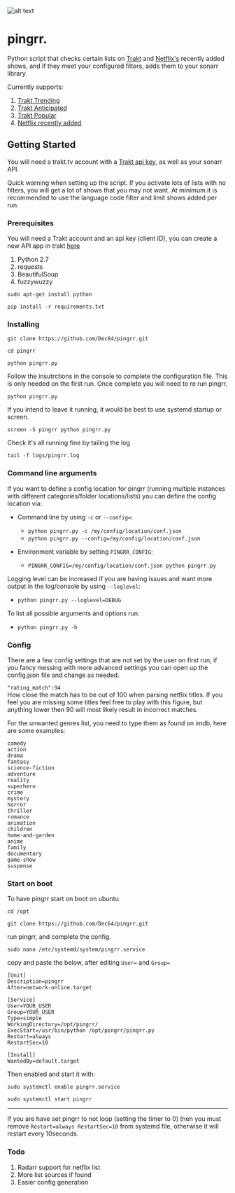 ![alt text](http://img.pixady.com/2017/09/143837_pingrr.png)<br />
# pingrr.
Python script that checks certain lists on [Trakt](http://trakt.tv) and [Netflix's](https://www.allflicks.net/) recently added shows, and if they meet your configured filters, adds them to your sonarr library.

Currently supports:
1. [Trakt Trending](https://trakt.tv/shows/trending)
2. [Trakt Anticipated](https://trakt.tv/shows/anticipated)
3. [Trakt Popular](https://trakt.tv/shows/popular)
4. [Netflix recently added](https://www.allflicks.net/)

## Getting Started

You will need a trakt.tv account with a [Trakt api key](https://trakt.tv/oauth/applications/new),
as well as your sonarr API.

Quick warning when setting up the script. If you activate lots of lists with no filters,
you will get a lot of shows that you may not want.
At minimum it is recommended to use the language code filter and limit shows added per run.

### Prerequisites

You will need a Trakt account and an api key (client ID),
you can create a new API app in trakt [here](https://trakt.tv/oauth/applications/new)

1. Python 2.7
2. requests
3. BeautifulSoup
4. fuzzywuzzy

`sudo apt-get install python`

`pip install -r requirements.txt`

### Installing

`git clone https://github.com/Dec64/pingrr.git`

`cd pingrr`

`python pingrr.py`

Follow the insutrctions in the console to complete the configuration file.
This is only needed on the first run. Once complete you will need to re run pingrr.

`python pingrr.py`

If you intend to leave it running, it would be best to use systemd startup or screen.

`screen -S pingrr python pingrr.py`

Check it's all running fine by tailing the log

`tail -f logs/pingrr.log`


### Command line arguments

If you want to define a config location for pingrr (running multiple
instances with different categories/folder locations/lists) you can define
the config location via:

- Command line by using `-c` or `--config=`:
  - `python pingrr.py -c /my/config/location/conf.json`
  - `python pingrr.py --config=/my/config/location/conf.json`


- Environment variable by setting `PINGRR_CONFIG`:
  - `PINGRR_CONFIG=/my/config/location/conf.json python pingrr.py`

Logging level can be increased if you are having issues and want more output in the log/console by using `--loglevel`:
- `python pingrr.py --loglevel=DEBUG`

To list all possible arguments and options run:
- `python pingrr.py -h`


### Config

There are a few config settings that are not set by the user on first run,
if you fancy messing with more advanced settings you can open up the config.json
file and change as needed.

`"rating_match":94` <br />
How close the match has to be out of 100 when parsing netflix titles.
If you feel you are missing some titles feel free to play with this figure, but anything lower
then 90 will most likely result in incorrect matches.

For the unwanted genres list, you need to type them as found on imdb, here are some examples:

```
comedy
action
drama
fantasy
science-fiction
adventure
reality
superhero
crime
mystery
horror
thriller
romance
animation
children
home-and-garden
anime
family
documentary
game-show
suspense
```

### Start on boot

To have pingrr start on boot on ubuntu

`cd /opt`

`git clone https://github.com/Dec64/pingrr.git`

run pingrr, and complete the config.

`sudo nano /etc/systemd/system/pingrr.service`

copy and paste the below, after editing `User=` and `Group=`

```
[Unit]
Description=pingrr
After=network-online.target

[Service]
User=YOUR_USER
Group=YOUR_USER
Type=simple
WorkingDirectory=/opt/pingrr/
ExecStart=/usr/bin/python /opt/pingrr/pingrr.py
Restart=always
RestartSec=10

[Install]
WantedBy=default.target
```

Then enabled and start it with:

`sudo systemctl enable pingrr.service`

`sudo systemctl start pingrr`

***

If you are have set pingrr to not loop (setting the timer to 0) then you
must remove `Restart=always RestartSec=10` from systemd file, otherwise it will restart every 10seconds.

### Todo

1. Radarr support for netflix list
2. More list sources if found
3. Easier config generation

